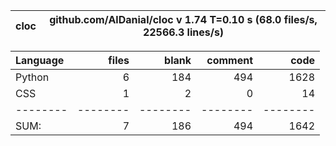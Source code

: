 cloc|github.com/AlDanial/cloc v 1.74  T=0.10 s (68.0 files/s, 22566.3 lines/s)
--- | ---

Language|files|blank|comment|code
:-------|-------:|-------:|-------:|-------:
Python|6|184|494|1628
CSS|1|2|0|14
--------|--------|--------|--------|--------
SUM:|7|186|494|1642
